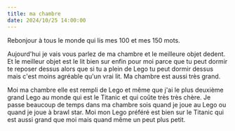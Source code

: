 ```yaml
---
title: ma chambre
date: 2024/10/25 14:00:00
---
```

Rebonjour à tous le monde qui lis mes 100 et mes 150 mots.

 Aujourd'hui je vais vous parlez de ma chambre et le meilleure objet dedent. Et le meilleur objet est le lit bien sur enfin pour moi parce que tu peut dormir te reposer dessus alors que si tu a plein de Lego tu peut dormir dessus mais c'est moins agréable qu'un vrai lit. Ma chambre est aussi très grand.

 Moi ma chambre elle est rempli de Lego et même que j'ai le plus deuxième grand Lego au monde qui est le Titanic et qui coûte très très chère. Je passe beaucoup de temps dans ma chambre sois quand je joue au Lego ou quand je joue à brawl star. Moi mon Lego préféré est bien sur le Titanic qui est aussi grand que moi mais quand même un peut plus petit.











